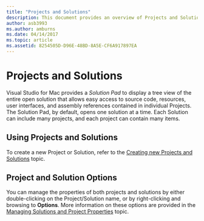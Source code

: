 ```yaml
---
title: "Projects and Solutions"
description: This document provides an overview of Projects and Solutions in Xamarin Studio.
author: asb3993
ms.author: amburns
ms.date: 04/14/2017
ms.topic: article
ms.assetid: 8254505D-D96E-48BD-8A5E-CF6A917897EA
---
```

# Projects and Solutions

Visual Studio for Mac provides a _Solution Pad_ to display a tree view of the entire open solution that allows easy access to source code, resources, user interfaces, and assembly references contained in individual Projects. The Solution Pad, by default, opens one solution at a time. Each Solution can include many projects, and each project can contain many items.

## Using Projects and Solutions

To create a new Project or Solution, refer to the [Creating new Projects and Solutions](~/create-new-projects.md) topic.

## Project and Solution Options

You can manage the properties of both projects and solutions by either double-clicking on the Project/Solution name, or by right-clicking and browsing to **Options**. More information on these options are provided in the [Managing Solutions and Project Properties](~/managing-solutions-and-project-properties.md) topic.




